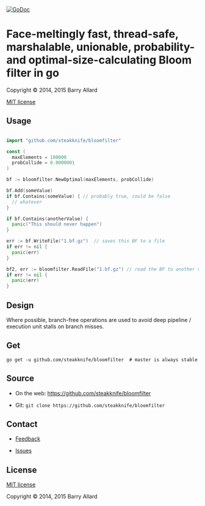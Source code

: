 [![GoDoc](https://godoc.org/github.com/steakknife/bloomfilter?status.png)](https://godoc.org/github.com/steakknife/bloomfilter)

# Face-meltingly fast, thread-safe, marshalable, unionable, probability- and optimal-size-calculating Bloom filter in go

Copyright © 2014, 2015 Barry Allard

[MIT license](MIT-LICENSE.txt)

## Usage

```go

import "github.com/steakknife/bloomfilter"

const (
  maxElements = 100000
  probCollide = 0.0000001
)

bf := bloomfilter.NewOptimal(maxElements, probCollide)

bf.Add(someValue)
if bf.Contains(someValue) { // probably true, could be false
  // whatever
}

if bf.Contains(anotherValue) {
  panic("This should never happen")
}

err := bf.WriteFile("1.bf.gz")  // saves this BF to a file
if err != nil {
  panic(err)
}

bf2, err := bloomfilter.ReadFile("1.bf.gz") // read the BF to another var
if err != nil {
  panic(err)
}
```


## Design

Where possible, branch-free operations are used to avoid deep pipeline / execution unit stalls on branch misses.

## Get

    go get -u github.com/steakknife/bloomfilter  # master is always stable

## Source

- On the web: https://github.com/steakknife/bloomfilter

- Git: `git clone https://github.com/steakknife/bloomfilter`

## Contact

- [Feedback](mailto:barry.allard@gmail.com)

- [Issues](https://github.com/steakknife/bloomfilter/issues)

## License

[MIT license](MIT-LICENSE.txt)

Copyright © 2014, 2015 Barry Allard
